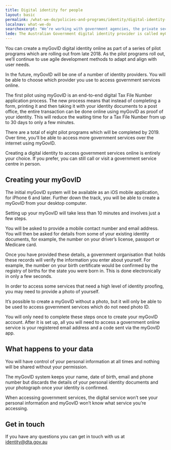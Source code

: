 ```yaml
---
title: Digital identity for people
layout: basic
permalink: /what-we-do/policies-and-programs/identity/digital-identity-for-people
localnav: what-we-do
searchexcerpt: "We’re working with government agencies, the private sector and the public to design and implement a digital identity solution for the Australia."
lede: The Australian Government digital identity provider is called myGovID.
---
```


<p dir="ltr">You can create a myGovID digital identity online as part of a series of pilot programs which are rolling out from late 2018. As the pilot programs roll out, we’ll continue to use agile development methods to adapt and align with user needs.</p>

<p dir="ltr">In the future, myGovID will be one of a number of identity providers. You will be able to choose which provider you use to access government services online.</p>

<p dir="ltr">The first pilot using myGovID is an end-to-end digital Tax File Number application process. The new process means that instead of completing a form, printing it and then taking it with your identity documents to a post office, the entire transaction can be done online using myGovID as proof of your identity. This will reduce the waiting time for a Tax File Number from up to 30 days to only a few minutes.</p>

<p dir="ltr">There are a total of eight pilot programs which will be completed by 2019. Over time, you’ll be able to access more government services over the internet using myGovID.</p>

<p dir="ltr">Creating a digital identity to access government services online is entirely your choice. If you prefer, you can still call or visit a government service centre in person.</p>

<h2 dir="ltr">Creating your myGovID</h2>

<p dir="ltr">The initial myGovID system will be available as an iOS mobile application, for iPhone 6 and later. Further down the track, you will be able to create a myGovID from your desktop computer.</p>

<p dir="ltr">Setting up your myGovID will take less than 10 minutes and involves just a few steps.</p>

<p dir="ltr">You will be asked to provide a mobile contact number and email address. You will then be asked for details from some of your existing identity documents, for example, the number on your driver’s license, passport or Medicare card.</p>

<p dir="ltr">Once you have provided these details, a government organisation that holds these records will verify the information you enter about yourself. For example, the number on your birth certificate would be confirmed by the registry of births for the state you were born in. This is done electronically in only a few seconds.</p>

<p dir="ltr">In order to access some services that need a high level of identity proofing, you may need to provide a photo of yourself.</p>

<p dir="ltr">It’s possible to create a myGovID without a photo, but it will only be able to be used to access government services which do not need photo ID.</p>

<p dir="ltr">You will only need to complete these steps once to create your myGovID account. After it is set up, all you will need to access a government online service is your registered email address and a code sent via the myGovID app.</p>

<h2 dir="ltr">What happens to your data</h2>

<p dir="ltr">You will have control of your personal information at all times and nothing will be shared without your permission.</p>

<p dir="ltr">The myGovID system keeps your name, date of birth, email and phone number but discards the details of your personal identity documents and your photograph once your identity is confirmed.</p>

<p dir="ltr">When accessing government services, the digital service won’t see your personal information and myGovID won’t know what service you’re accessing.</p>

## Get in touch

If you have any questions you can get in touch with us at [identity@dta.gov.au](mailto:identity@dta.gov.au)
